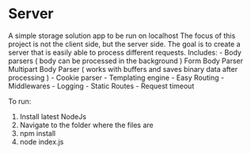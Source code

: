 # Server
A simple storage solution app to be run on localhost
The focus of this project is not the client side, but the server side. The goal is to create a server that is easily
able to process different requests.
Includes:
    - Body parsers ( body can be processed in the background )
        Form Body Parser
        Multipart Body Parser ( works with buffers and saves binary data after processing )
    - Cookie parser
    - Templating engine
    - Easy Routing
    - Middlewares
    - Logging
    - Static Routes
    - Request timeout

To run:

1) Install latest NodeJs 
2) Navigate to the folder where the files are
3) npm install
4) node index.js

